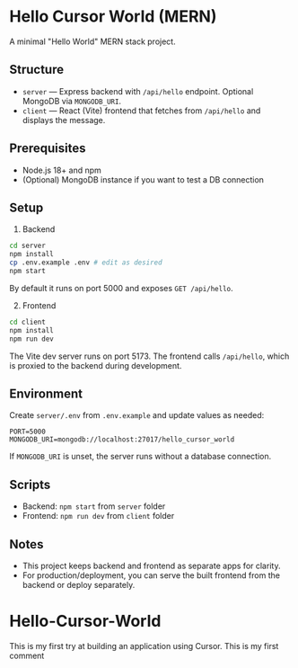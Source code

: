 # Hello Cursor World (MERN)

A minimal "Hello World" MERN stack project.

## Structure

- `server` — Express backend with `/api/hello` endpoint. Optional MongoDB via `MONGODB_URI`.
- `client` — React (Vite) frontend that fetches from `/api/hello` and displays the message.

## Prerequisites

- Node.js 18+ and npm
- (Optional) MongoDB instance if you want to test a DB connection

## Setup

1) Backend

```bash
cd server
npm install
cp .env.example .env # edit as desired
npm start
```

By default it runs on port 5000 and exposes `GET /api/hello`.

2) Frontend

```bash
cd client
npm install
npm run dev
```

The Vite dev server runs on port 5173. The frontend calls `/api/hello`, which is proxied to the backend during development.

## Environment

Create `server/.env` from `.env.example` and update values as needed:

```env
PORT=5000
MONGODB_URI=mongodb://localhost:27017/hello_cursor_world
```

If `MONGODB_URI` is unset, the server runs without a database connection.

## Scripts

- Backend: `npm start` from `server` folder
- Frontend: `npm run dev` from `client` folder

## Notes

- This project keeps backend and frontend as separate apps for clarity.
- For production/deployment, you can serve the built frontend from the backend or deploy separately.

# Hello-Cursor-World
This is my first try at building an application using Cursor.
This is my first comment
